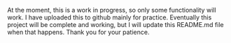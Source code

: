 At the moment, this is a work in progress, so only some functionality will work. I have uploaded this to github mainly for practice. Eventually this project will be complete and working, but I will update this README.md file when that happens. Thank you for your patience.